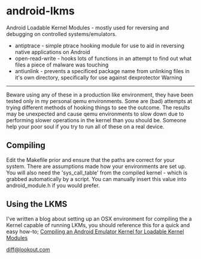 android-lkms
============

Android Loadable Kernel Modules - mostly used for reversing and debugging on controlled systems/emulators.

 * antiptrace - simple ptrace hooking module for use to aid in reversing native applications on Android
 * open-read-write - hooks lots of functions in an attempt to find out what files a piece of malware was touching
 * antiunlink - prevents a specificed package name from unlinking files in it's own directory, specifically for use against dexprotector
Warning
-------

Beware using any of these in a production like environment, they have been tested only in my personal
qemu environments. Some are (bad) attempts at trying different methods of hooking things to see the
outcome. The results may be unexpected and cause qemu environments to slow down due to performing slower
operations in the kernel than you should be. Someone help your poor soul if you try to run all of these
on a real device.

Compiling
---------

Edit the Makefile prior and ensure that the paths are correct for your system. There are
assumptions made how your environments are set up. You will also need the 'sys_call_table'
from the compiled kernel - which is grabbed automatically by a script. You can manually insert
this value into android_module.h if you would prefer.

Using the LKMS
--------------

I've written a blog about setting up an OSX environment for compiling the a Kernel capable of running
LKMs, you should reference this for a quick and easy how-to;
[Compiling an Android Emulator Kernel for Loadable Kernel Modules](http://www.strazzere.com/blog/2014/07/compiling-an-emulator-kernel-for-loadable-modules/)


diff@lookout.com